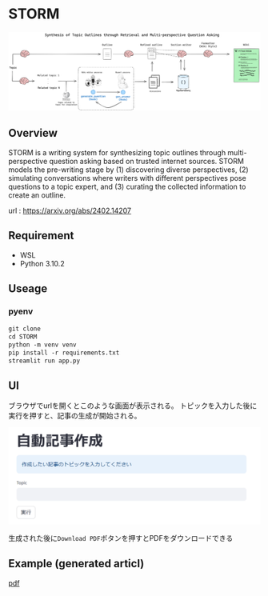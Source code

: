 # STORM
![alt text](image.png)

## Overview
STORM is a writing system for synthesizing topic outlines through multi-perspective question asking based on trusted internet sources. STORM models the pre-writing stage by (1) discovering diverse perspectives, (2) simulating conversations where writers with different perspectives pose questions to a topic expert, and (3) curating the collected information to create an outline.

url : https://arxiv.org/abs/2402.14207

## Requirement
- WSL
- Python 3.10.2

## Useage
### pyenv
```
git clone
cd STORM
python -m venv venv
pip install -r requirements.txt
streamlit run app.py
```
## UI
ブラウザでurlを開くとこのような画面が表示される。
トピックを入力した後に実行を押すと、記事の生成が開始される。

![alt text](image-1.png)

生成された後に`Download PDF`ボタンを押すとPDFをダウンロードできる

## Example (generated articl)
[pdf](example.pdf)
